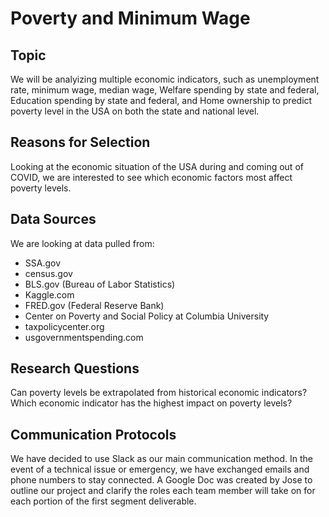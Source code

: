 # Poverty and Minimum Wage

## Topic
We will be analyizing multiple economic indicators, such as unemployment rate, minimum wage, median wage, Welfare spending by state and federal, Education spending by state and federal, and Home ownership to predict poverty level in the USA on both the state and national level.

## Reasons for Selection
Looking at the economic situation of the USA during and coming out of COVID, we are interested to see which economic factors most affect poverty levels.

## Data Sources
We are looking at data pulled from:
- SSA.gov
- census.gov
- BLS.gov (Bureau of Labor Statistics)
- Kaggle.com
- FRED.gov (Federal Reserve Bank)
- Center on Poverty and Social Policy at Columbia University
- taxpolicycenter.org
- usgovernmentspending.com

## Research Questions
Can poverty levels be extrapolated from historical economic indicators?
Which economic indicator has the highest impact on poverty levels?

## Communication Protocols
We have decided to use Slack as our main communication method. In the event of a technical issue or emergency, we have exchanged emails and phone numbers to stay connected. A Google Doc was created by Jose to outline our project and clarify the roles each team member will take on for each portion of the first segment deliverable.
